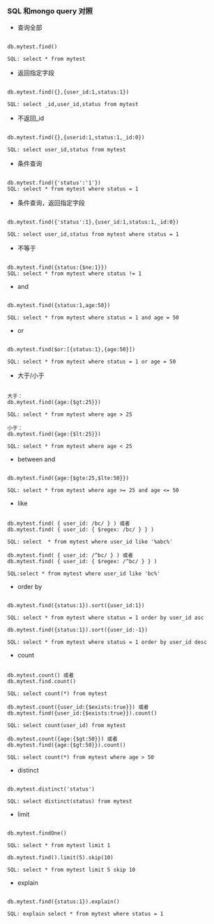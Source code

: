 ### SQL 和mongo query 对照

- 查询全部

<pre><code>
db.mytest.find()

SQL: select * from mytest
</code></pre>

- 返回指定字段

<pre><code>
db.mytest.find({},{user_id:1,status:1})

SQL: select _id,user_id,status from mytest
</code></pre>

- 不返回_id

<pre><code>
db.mytest.find({},{userid:1,status:1,_id:0})

SQL: select user_id,status from mytest
</code></pre>

- 条件查询

<pre><code>
db.mytest.find({'status':'1'})
SQL: select * from mytest where status = 1
</code></pre>

- 条件查询，返回指定字段

<pre><code>
db.mytest.find({'status':1},{user_id:1,status:1,_id:0})

SQL: select user_id,status from mytest where status = 1
</code></pre>

- 不等于

<pre><code>
db.mytest.find({status:{$ne:1}})
SQL: select * from mytest where status != 1
</code></pre>

- and

<pre><code>
db.mytest.find({status:1,age:50})

SQL: select * from mytest where status = 1 and age = 50
</code></pre>

- or

<pre><code>
db.mytest.find($or:[{status:1},{age:50}])

SQL: select * from mytest where status = 1 or age = 50
</code></pre>

- 大于/小于

<pre><code>
大于：
db.mytest.find({age:{$gt:25}})

SQL: select * from mytest where age > 25

小于：
db.mytest.find({age:{$lt:25}})

SQL: select * from mytest where age < 25
</code></pre>

- between and

<pre><code>
db.mytest.find({age:{$gte:25,$lte:50}})

SQL: select * from mytest where age >= 25 and age <= 50
</code></pre>


- like

<pre><code>
db.mytest.find( { user_id: /bc/ } ) 或者
db.mytest.find( { user_id: { $regex: /bc/ } } )

SQL: select  * from mytest where user_id like '%abc%'

db.mytest.find( { user_id: /^bc/ } ) 或者
db.mytest.find( { user_id: { $regex: /^bc/ } } )

SQL:select * from mytest where user_id like 'bc%'
</code></pre>

- order by

<pre><code>
db.mytest.find({status:1}).sort({user_id:1})

SQL: select * from mytest where status = 1 order by user_id asc

db.mytest.find({status:1}).sort({user_id:-1})

SQL: select * from mytest where status = 1 order by user_id desc
</code></pre>


- count

<pre><code>
db.mytest.count() 或者
db.mytest.find.count()

SQL: select count(*) from mytest

db.mytest.count({user_id:{$exists:true}}) 或者
db.mytest.find({user_id:{$exists:true}}).count()

SQL: select count(user_id) from mytest

db.mytest.count({age:{$gt:50}}) 或者
db.mytest.find({age:{$gt:50}}).count()

SQL: select count(*) from mytest where age > 50
</code></pre>

- distinct

<pre><code>
db.mytest.distinct('status')

SQL: select distinct(status) from mytest
</code></pre>

- limit

<pre><code>
db.mytest.findOne()

SQL: select * from mytest limit 1

db.mytest.find().limit(5).skip(10)

SQL: select * from mytest limit 5 skip 10
</code></pre>

- explain

<pre><code>
db.mytest.find({status:1}).explain()

SQL: explain select * from mytest where status = 1
</code></pre>